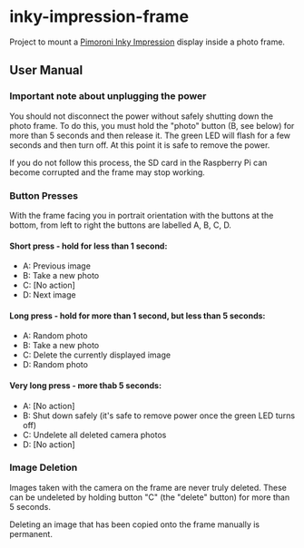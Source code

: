 # inky-impression-frame
Project to mount a
[Pimoroni Inky Impression](https://shop.pimoroni.com/products/inky-impression-5-7)
display inside a photo frame.

## User Manual

### Important note about unplugging the power
You should not disconnect the power without safely shutting down the photo frame. To do this, you must hold the "photo" button (B, see below) for more than 5 seconds and then release it. The green LED will flash for a few seconds and then turn off. At this point it is safe to remove the power.

If you do not follow this process, the SD card in the Raspberry Pi can become corrupted and the frame may stop working.

### Button Presses
With the frame facing you in portrait orientation with the buttons at the bottom, from left to right
the buttons are labelled A, B, C, D.

#### Short press - hold for less than 1 second:
- A: Previous image
- B: Take a new photo
- C: [No action]
- D: Next image

#### Long press - hold for more than 1 second, but less than 5 seconds:
- A: Random photo
- B: Take a new photo
- C: Delete the currently displayed image
- D: Random photo

#### Very long press - more thab 5 seconds:
- A: [No action]
- B: Shut down safely (it's safe to remove power once the green LED turns off)
- C: Undelete all deleted camera photos
- D: [No action]


### Image Deletion
Images taken with the camera on the frame are never truly deleted. These can be undeleted by holding button "C" (the "delete" button) for more than 5 seconds.

Deleting an image that has been copied onto the frame manually is permanent.